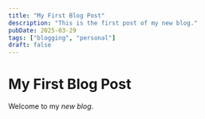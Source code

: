 ```yaml
---
title: "My First Blog Post"
description: "This is the first post of my new blog."
pubDate: 2025-03-29
tags: ["blogging", "personal"]
draft: false
---
```


# My First Blog Post

Welcome to my _new blog_.
